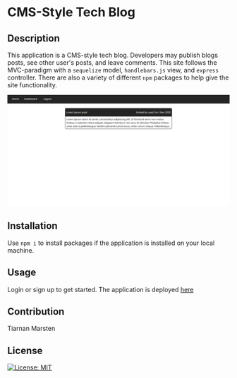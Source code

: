 # CMS-Style Tech Blog

## Description

This application is a CMS-style tech blog. Developers may publish blogs posts, see other user's posts, and leave comments. This site follows the MVC-paradigm with a `sequelize` model, `handlebars.js` view, and `express` controller. There are also a variety of different `npm` packages to help give the site functionality.

![Image of homepage](homepage.png)

## Installation

Use `npm i` to install packages if the application is installed on your local machine.

## Usage

Login or sign up to get started. The application is deployed [here](https://tiarnanm-tech-blog.herokuapp.com/)

## Contribution

Tiarnan Marsten

## License

[![License: MIT](https://img.shields.io/badge/License-MIT-green.svg)](https://opensource.org/licenses/MIT)
